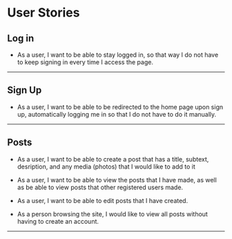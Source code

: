 # User Stories

## Log in

- As a user, I want to be able to stay logged in, so that way I do not have to keep signing in every time I access the page.

---

## Sign Up

- As a user, I want to be able to be redirected to the home page upon sign up, automatically logging me in so that I do not have to do it manually.

---

## Posts

- As a user, I want to be able to create a post that has a title, subtext, desription, and any media (photos) that I would like to add to it

- As a user, I want to be able to view the posts that I have made, as well as be able to view posts that other registered users made.

- As a user, I want to be able to edit posts that I have created.

- As a person browsing the site, I would like to view all posts without having to create an account.

---